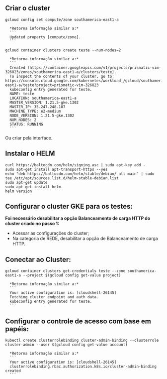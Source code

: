 ## Criar o cluster

  ```
  gcloud config set compute/zone southamerica-east1-a
  ```
      *Retorna informação similar a:*
      ```
      Updated property [compute/zone].
      ```
  ```
  gcloud container clusters create teste --num-nodes=2
  ```
      *Retorna informação similar a:*
      ```
      Created [https://container.googleapis.com/v1/projects/prismatic-vim-326823/zones/southamerica-east1-a/clusters/teste].
      To inspect the contents of your cluster, go to: https://console.cloud.google.com/kubernetes/workload_/gcloud/southamerica-east1-a/teste?project=prismatic-vim-326823
      kubeconfig entry generated for teste.
      NAME: teste
      LOCATION: southamerica-east1-a
      MASTER_VERSION: 1.21.5-gke.1302
      MASTER_IP: 35.247.248.107
      MACHINE_TYPE: e2-medium
      NODE_VERSION: 1.21.5-gke.1302
      NUM_NODES: 2
      STATUS: RUNNING
      ```

Ou criar pela interface.

## Instalar o HELM
  ```
  curl https://baltocdn.com/helm/signing.asc | sudo apt-key add -
  sudo apt-get install apt-transport-https --yes
  echo "deb https://baltocdn.com/helm/stable/debian/ all main" | sudo tee /etc/apt/sources.list.d/helm-stable-debian.list
  sudo apt-get update
  sudo apt-get install helm.
  helm version
  ```
 
## Configurar o cluster GKE para os testes:
**Foi necessário desabilitar a opção Balanceamento de carga HTTP do cluster criado no passo 1:**
* Acessar as configurações do cluster;
* Na categoria de REDE, desabilitar a opção de Balanceamento de carga HTTP.

## Conectar ao Cluster:
  ```
  gcloud container clusters get-credentials teste --zone southamerica-east1-a --project $(gcloud config get-value project)
  ```
      *Retorna informação similar a:*
      ```
      Your active configuration is: [cloudshell-26145]
      Fetching cluster endpoint and auth data.
      kubeconfig entry generated for teste.
      ```
## Configurar o controle de acesso com base em papéis:

  ```
  kubectl create clusterrolebinding cluster-admin-binding --clusterrole cluster-admin --user $(gcloud config get-value account)
  ```
      *Retorna informação similar a:*
      ```
      Your active configuration is: [cloudshell-26145]
      clusterrolebinding.rbac.authorization.k8s.io/cluster-admin-binding created
      ```
